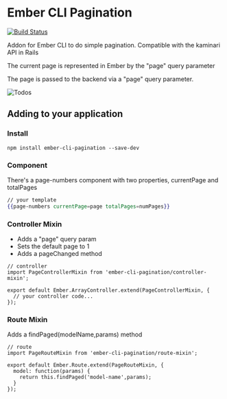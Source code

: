 # Ember CLI Pagination

[![Build Status](https://travis-ci.org/mharris717/ember-cli-pagination.svg?branch=master)](https://travis-ci.org/mharris717/ember-cli-pagination)

Addon for Ember CLI to do simple pagination. Compatible with the kaminari API in Rails

The current page is represented in Ember by the "page" query parameter

The page is passed to the backend via a "page" query parameter.

![Todos](https://raw.githubusercontent.com/mharris717/ember-cli-pagination/master/screenshots/todos.png)

## Adding to your application

### Install

```
npm install ember-cli-pagination --save-dev
```

### Component

There's a page-numbers component with two properties, currentPage and totalPages

```handlebars
// your template
{{page-numbers currentPage=page totalPages=numPages}}
```

### Controller Mixin

* Adds a "page" query param
* Sets the default page to 1
* Adds a pageChanged method

```
// controller
import PageControllerMixin from 'ember-cli-pagination/controller-mixin';

export default Ember.ArrayController.extend(PageControllerMixin, {
  // your controller code...
});
```

### Route Mixin

Adds a findPaged(modelName,params) method
```
// route
import PageRouteMixin from 'ember-cli-pagination/route-mixin';

export default Ember.Route.extend(PageRouteMixin, {
  model: function(params) {
    return this.findPaged('model-name',params);
  }
});
```
